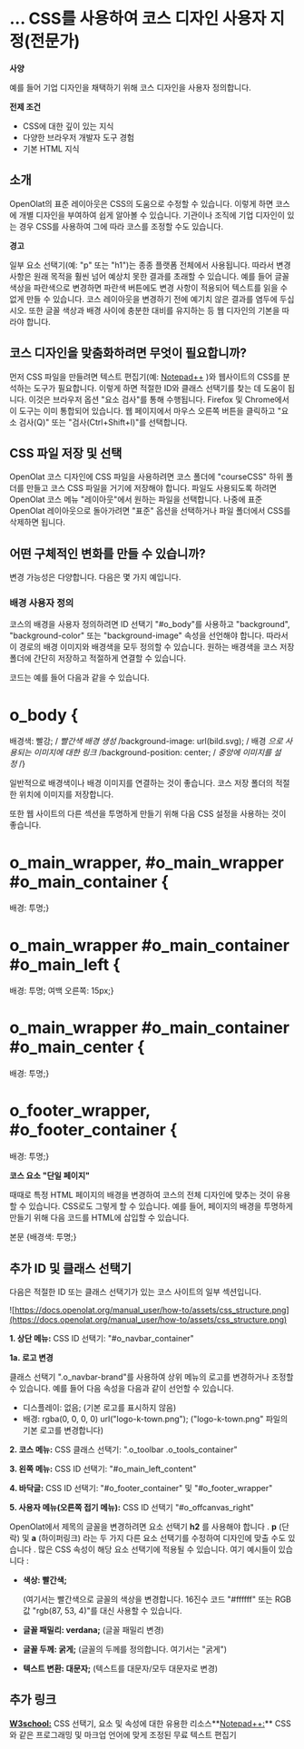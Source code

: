 # ... CSS를 사용하여 코스 디자인 사용자 지정(전문가)

**사양**

예를 들어 기업 디자인을 채택하기 위해 코스 디자인을 사용자 정의합니다.

**전제 조건**

- CSS에 대한 깊이 있는 지식
- 다양한 브라우저 개발자 도구 경험
- 기본 HTML 지식

## 소개

OpenOlat의 표준 레이아웃은 CSS의 도움으로 수정할 수 있습니다. 이렇게 하면 코스에 개별 디자인을 부여하여 쉽게 알아볼 수 있습니다. 기관이나 조직에 기업 디자인이 있는 경우 CSS를 사용하여 그에 따라 코스를 조정할 수도 있습니다.

**경고**

일부 요소 선택기(예: "p" 또는 "h1")는 종종 플랫폼 전체에서 사용됩니다. 따라서 변경 사항은 원래 목적을 훨씬 넘어 예상치 못한 결과를 초래할 수 있습니다. 예를 들어 글꼴 색상을 파란색으로 변경하면 파란색 버튼에도 변경 사항이 적용되어 텍스트를 읽을 수 없게 만들 수 있습니다. 코스 레이아웃을 변경하기 전에 예기치 않은 결과를 염두에 두십시오. 또한 글꼴 색상과 배경 사이에 충분한 대비를 유지하는 등 웹 디자인의 기본을 따라야 합니다.

## 코스 디자인을 맞춤화하려면 무엇이 필요합니까?

먼저 CSS 파일을 만들려면 텍스트 편집기(예: [Notepad++](https://notepad-plus-plus.org/) )와 웹사이트의 CSS를 분석하는 도구가 필요합니다. 이렇게 하면 적절한 ID와 클래스 선택기를 찾는 데 도움이 됩니다. 이것은 브라우저 옵션 "요소 검사"를 통해 수행됩니다. Firefox 및 Chrome에서 이 도구는 이미 통합되어 있습니다. 웹 페이지에서 마우스 오른쪽 버튼을 클릭하고 "요소 검사(Q)" 또는 "검사(Ctrl+Shift+I)"를 선택합니다.

## CSS 파일 저장 및 선택

OpenOlat 코스 디자인에 CSS 파일을 사용하려면 코스 폴더에 "courseCSS" 하위 폴더를 만들고 코스 CSS 파일을 거기에 저장해야 합니다. 파일도 사용되도록 하려면 OpenOlat 코스 메뉴 "레이아웃"에서 원하는 파일을 선택합니다. 나중에 표준 OpenOlat 레이아웃으로 돌아가려면 "표준" 옵션을 선택하거나 파일 폴더에서 CSS를 삭제하면 됩니다.

## 어떤 구체적인 변화를 만들 수 있습니까?

변경 가능성은 다양합니다. 다음은 몇 가지 예입니다.

### 배경 사용자 정의

코스의 배경을 사용자 정의하려면 ID 선택기 "#o_body"를 사용하고 "background", "background-color" 또는 "background-image" 속성을 선언해야 합니다. 따라서 이 경로의 배경 이미지와 배경색을 모두 정의할 수 있습니다. 원하는 배경색을 코스 저장 폴더에 간단히 저장하고 적절하게 연결할 수 있습니다.

코드는 예를 들어 다음과 같을 수 있습니다.

# o_body {

배경색: 빨강; / *빨간색 배경 생성* /background-image: url(bild.svg); / 배경 *으로 사용되는 이미지에 대한 링크* /background-position: center; / *중앙에 이미지를 설정* /}

일반적으로 배경색이나 배경 이미지를 연결하는 것이 좋습니다. 코스 저장 폴더의 적절한 위치에 이미지를 저장합니다.

또한 웹 사이트의 다른 섹션을 투명하게 만들기 위해 다음 CSS 설정을 사용하는 것이 좋습니다.

# o_main_wrapper, #o_main_wrapper #o_main_container {

배경: 투명;}

# o_main_wrapper #o_main_container #o_main_left {

배경: 투명; 여백 오른쪽: 15px;}

# o_main_wrapper #o_main_container #o_main_center {

배경: 투명;}

# o_footer_wrapper, #o_footer_container {

배경: 투명;}

**코스 요소 "단일 페이지"**

때때로 특정 HTML 페이지의 배경을 변경하여 코스의 전체 디자인에 맞추는 것이 유용할 수 있습니다. CSS로도 그렇게 할 수 있습니다. 예를 들어, 페이지의 배경을 투명하게 만들기 위해 다음 코드를 HTML에 삽입할 수 있습니다.

본문 {배경색: 투명;}

## 추가 ID 및 클래스 선택기

다음은 적절한 ID 또는 클래스 선택기가 있는 코스 사이트의 일부 섹션입니다.

![https://docs.openolat.org/manual_user/how-to/assets/css_structure.png](https://docs.openolat.org/manual_user/how-to/assets/css_structure.png)

**1. 상단 메뉴:** CSS ID 선택기: "#o_navbar_container"

**1a. 로고 변경**

클래스 선택기 ".o_navbar-brand"를 사용하여 상위 메뉴의 로고를 변경하거나 조정할 수 있습니다. 예를 들어 다음 속성을 다음과 같이 선언할 수 있습니다.

- 디스플레이: 없음; (기본 로고를 표시하지 않음)
- 배경: rgba(0, 0, 0, 0) url("logo-k-town.png"); ("logo-k-town.png" 파일의 기본 로고를 변경합니다)

**2. 코스 메뉴:** CSS 클래스 선택기: ".o_toolbar .o_tools_container"

**3. 왼쪽 메뉴:** CSS ID 선택기: "#o_main_left_content"

**4. 바닥글:** CSS ID 선택기: "#o_footer_container" 및 "#o_footer_wrapper"

**5. 사용자 메뉴(오른쪽 접기 메뉴):** CSS ID 선택기 "#o_offcanvas_right"

OpenOlat에서 제목의 글꼴을 변경하려면 요소 선택기 **h2** 를 사용해야 합니다 . **p** (단락) 및 **a** (하이퍼링크) 라는 두 가지 다른 요소 선택기를 수정하여 디자인에 맞출 수도 있습니다 . 많은 CSS 속성이 해당 요소 선택기에 적용될 수 있습니다. 여기 예시들이 있습니다 :

- **색상: 빨간색;**
    
    (여기서는 빨간색으로 글꼴의 색상을 변경합니다. 16진수 코드 "#ffffff" 또는 RGB 값 "rgb(87, 53, 4)"를 대신 사용할 수 있습니다.
    
- **글꼴 패밀리: verdana;** (글꼴 패밀리 변경)
- **글꼴 두께: 굵게;** (글꼴의 두께를 정의합니다. 여기서는 "굵게")
- **텍스트 변환: 대문자;** (텍스트를 대문자/모두 대문자로 변경)

## 추가 링크

**[W3school:](http://www.w3schools.com/css/default.asp)** CSS 선택기, 요소 및 속성에 대한 유용한 리소스**[Notepad++:](https://notepad-plus-plus.org/)** CSS와 같은 프로그래밍 및 마크업 언어에 맞게 조정된 무료 텍스트 편집기